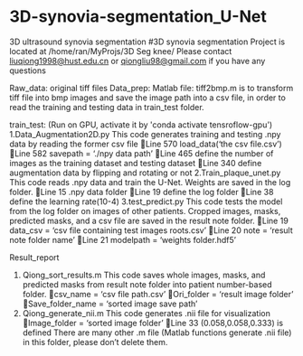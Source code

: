 # 3D-synovia-segmentation_U-Net
3D ultrasound synovia segmentation
#3D synovia segmentation
Project is located at /home/ran/MyProjs/3D Seg knee/
Please contact liuqiong1998@hust.edu.cn or qiongliu98@gmail.com if you have any questions

Raw_data: original tiff files
Data_prep: Matlab file: tiff2bmp.m is to transform tiff file into bmp images and save the image path into a csv file, in order to read the training and testing data in train_test folder.

train_test: (Run on GPU, activate it by 'conda activate tensroflow-gpu')
1.Data_Augmentation2D.py 
This code generates training and testing .npy data by reading the former csv file
Line 570 load_data(‘the csv file.csv’)
Line 582 savepath = ‘./npy data path’
Line 465 define the number of images as the training dataset and testing 		dataset
Line 340 define augmentation data by flipping and rotating or not
2.Train_plaque_unet.py
This code reads .npy data and train the U-Net. Weights are saved in the log folder.
Line 15 .npy data folder
Line 19 define the log folder
Line 38 define the learning rate(10-4)
3.test_predict.py
This code tests the model from the log folder on images of other patients. Cropped images, masks, predicted masks, and a csv file are saved in the result note folder.
Line 19 data_csv = ‘csv file containing test images roots.csv’
Line 20 note = ‘result note folder name’
Line 21 modelpath = ‘weights folder.hdf5’

Result_report
1. Qiong_sort_results.m
This code saves whole images, masks, and predicted masks from result note folder into patient number-based folder.
csv_name = ‘csv file path.csv’
Ori_folder = ‘result image folder’
Save_folder_name = ‘sorted image save path’
2. Qiong_generate_nii.m
This code generates .nii file for visualization
Image_folder = ‘sorted image folder’
Line 33 (0.058,0.058,0.333) is defined
There are many other .m file (Matlab functions generate .nii file) in this folder, please don’t delete them.
